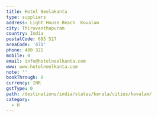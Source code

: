 ```yaml
---
title: Hotel Neelakanta
type: suppliers
address: Light House Beach  Kovalam
city: Thiruvanthapuram
country: India
postalCode: 695 527
areaCode: '471'
phone: 480 321
mobile: 0
email: info@hotelneelkanta.com
www: www.hotelneelkanta.com
note: ''
bookThrough: 0
currency: INR
gstType: 0
path: /destinations/india/states/kerala/cities/kovalam/
category:
  - H
---
```


